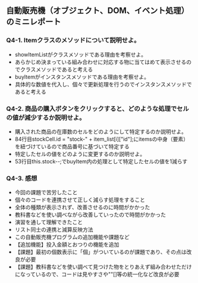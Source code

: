 ## 自動販売機（オブジェクト、DOM、イベント処理）のミニレポート
### Q4-1. Itemクラスのメソッドについて説明せよ。
* showItemListがクラスメソッドである理由を考察せよ。
* あらかじめ決まっている組み合わせに対応する物に当てはめて表示させるのでクラスメソッドであると考える
* buyItemがインスタンスメソッドである理由を考察せよ。
* 具体的な数値を代入し、個々で更新処理を行うのでインスタンスメソッドであると考える
### Q4-2. 商品の購入ボタンをクリックすると、どのような処理でセルの値が減少するか説明せよ。
* 購入された商品の在庫数のセルをどのようにして特定するのか説明せよ。
* 84行目stockCell.id = "stock-" + item_list[i]["id"];にitemsの中身（要素）を紐づけているので商品番号に基づいて特定する
* 特定したセルの値をどのように変更するのか説明せよ。
* 53行目this.stock--;でbuyItem内の処理として特定したセルの値を1減らす
### Q4-3. 感想
* 今回の課題で苦労したこと
* 個々のコードを連携させて正しく減らす処理をすること
* 全体の種類が表示されず、改善させるのに時間がかかった
* 教科書などを使い調べながら改善していったので時間がかかった
* 演習を通して理解できたこと
* リスト同士の連携と減算反映方法
* この自動販売機プログラムの追加機能や課題など
* 【追加機能】投入金額とおつりの機能を追加
* 【課題】最初の個数表示に「個」がついているのが課題であり、その点は改良が必要
* 【課題】教科書などを使い調べて見つけた物をとりあえず組み合わせただけになっているので、コードは見やすさや""[]等の統一化など改良が必要
